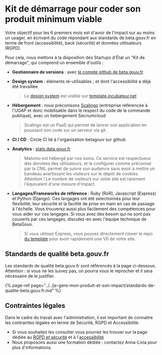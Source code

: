 # Kit de démarrage pour coder son produit minimum viable

Votre objectif pour les 6 premiers mois est d'avoir de l'impact sur au moins un usager, en écrivant du code répondant aux standards de beta.gouv.fr en terme de front \(accessibilité\), back \(sécurité\) et données utilisateurs \(RGPD\).

Pour cela, nous mettons à la disposition des Startups d'État un "Kit de démarrage", qui comprend un ensemble d'outils :

* **Gestionnaire de versions** : avec [le compte github de beta.gouv.fr](https://github.com/betagouv)
* **Design system** : éléments ré-utilisables ; et dont l'accessibilité a déjà été travaillée

  > Le [design system](https://gouvfr.atlassian.net/wiki/spaces/DB/pages/223019574/D+veloppeurs) est visible sur [template.incubateur.net](https://template.incubateur.net)

* **Hébergement** : nous préconisons [Scalingo](https://scalingo.com/fr) \(entreprise référencée à l'UGAP et donc mobilisable dans le respect du code de la commande publique\), avec un hebergement Secnumcloud

  > Scalingo est un PaaS qui permet de lancer son application en poussant son code sur un serveur via git.

* **CI / CD** : Circle CI lié à l'organisation betagouv sur github
* **Analytics** : [stats.data.gouv.fr](https://stats.data.gouv.fr)

  > Matomo est hébergé par nos soins. Ce service est respectueux des données des utilisateurs, et le configurer comme préconisé par la CNIL permet de suivre son audience sans avoir à mettre un bandeau avertissant les visiteurs sur le dépôt de cookies. Attention ! Le nombre de visiteurs sur votre site est rarement l'équivalent d'une mesure d'impact.

* **Langages/Frameworks de référence** : Ruby \(RoR\), Javascript \(Express\) et Python \(Django\). Ces langages ont été selectionnés pour leur flexibilité, leur sécurité et la facilité de prise en main en cas de passage à l'échelle. Vous trouverez aussi plus facilement des compétences pour vous aider sur ces langages. Si vous avez des besoin qui ne sont pas couverts par ces langages, discutez-en avec l'équipe technique de BetaGouv.

  > Si vous utilisez Express, vous pouvez directement cloner le repo [du template](https://github.com/betagouv/template-design-system-de-l-etat) pour avoir rapidement une V0 de votre site.

## Standards de qualité beta.gouv.fr

Les standards de qualité beta.gouv.fr sont référencés à la page ci-dessous. Attention : si vous ne les suivez pas, on pourra vous le reprocher et il sera nécessaire de le justifier.

{% page-ref page="../../je-gere-mon-produit-et-son-impact/standards-de-qualite-beta.gouv.fr.md" %}

## Contraintes légales

Dans le cadre du travail avec l'administration, il est important de connaitre les contraintes légales en terme de Sécurité, RGPD et Accessibilité.

* Si vous souhaitez les consulter vous pourrez les trouver sur la page dédiée au [RGPD et sécurité](../../je-securise-mon-produit/guide-rgpd-et-securite.md) et à l'[accessibilité](../../jameliore-le-design-et-lexperience-utilisateur/accessibilite-et-rgaa/)
* Nous proposons aussi une formation dédiée : contactez Anna-Livia pour plus d'informations.

